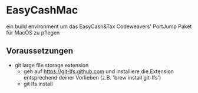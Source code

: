 # EasyCashMac
ein build environment um das EasyCash&amp;Tax Codeweavers' PortJump Paket für MacOS zu pflegen

## Voraussetzungen
- git large file storage extension
  - geh auf https://git-lfs.github.com und installiere die Extension entsprechend deiner Vorlieben (z.B. 'brew install git-lfs')
  - git lfs install

